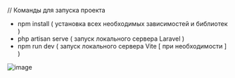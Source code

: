 // Команды для запуска проекта
- npm install ( установка всех необходимых зависимостей и библиотек )
- php artisan serve ( запуск локального сервера Laravel )
- npm run dev ( запуск локального сервера Vite [ при необходимости ] )

![image](https://github.com/lumonka/Tehtros/assets/93397867/c0b29aca-3a1b-4cff-bb46-fd916d8dc814)
